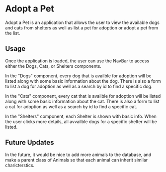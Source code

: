 # Adopt a Pet

Adopt a Pet is an application that allows the user to view the available dogs and cats from shelters as well as list a pet for adoption or adopt a pet from the list.

## Usage

Once the application is loaded, the user can use the NavBar to access either the Dogs, Cats, or Shelters components.

In the "Dogs" component, every dog that is availble for adoption will be listed along with some basic information about the dog.  There is also a form to list a dog for adoption as well as a search by id to find a specific dog.

In the "Cats" component, every cat that is availble for adoption will be listed along with some basic information about the cat.  There is also a form to list a cat for adoption as well as a search by id to find a specific cat.

In the "Shelters" component, each Shelter is shown with basic info. When the user clicks more details, all avvailble dogs for a specific shelter will be listed.

## Future Updates

In the future, it would be nice to add more animals to the database, and make a parent class of Animals so that each animal can inherit similar charicterstics.


